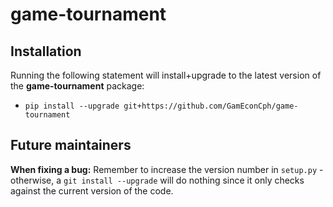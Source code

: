 # game-tournament

## Installation
Running the following statement will install+upgrade to the latest version of the **game-tournament** package:

- `pip install --upgrade git+https://github.com/GamEconCph/game-tournament`

## Future maintainers 

**When fixing a bug:** Remember to increase the version number in `setup.py` - otherwise, a `git install --upgrade` will do nothing since it only checks against the current version of the code. 